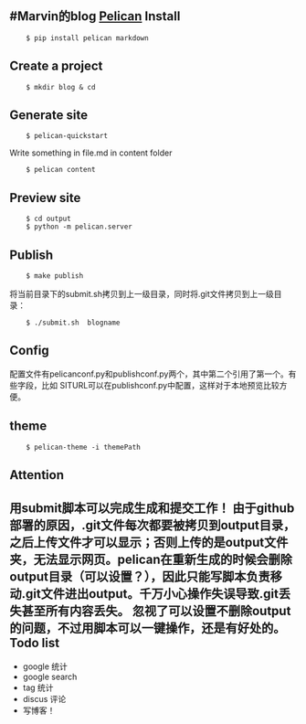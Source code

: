 #Marvin的blog
[Pelican](http://docs.getpelican.com/en/3.6.0/quickstart.html)
Install
---

        $ pip install pelican markdown


Create a project
---

        $ mkdir blog & cd


Generate site
---

        $ pelican-quickstart
Write something in file.md in content folder

        $ pelican content
Preview site
---
        
        $ cd output
        $ python -m pelican.server
Publish        
---

        $ make publish
将当前目录下的submit.sh拷贝到上一级目录，同时将.git文件拷贝到上一级目录：

        $ ./submit.sh  blogname


Config
---
配置文件有pelicanconf.py和publishconf.py两个，其中第二个引用了第一个。有些字段，比如
SITURL可以在publishconf.py中配置，这样对于本地预览比较方便。

theme
---

        $ pelican-theme -i themePath 
Attention
---
用submit脚本可以完成生成和提交工作！
由于github部署的原因，.git文件每次都要被拷贝到output目录，之后上传文件才可以显示；否则上传的是output文件夹，无法显示网页。pelican在重新生成的时候会删除output目录（可以设置？），因此只能写脚本负责移动.git文件进出output。千万小心操作失误导致.git丢失甚至所有内容丢失。
忽视了可以设置不删除output的问题，不过用脚本可以一键操作，还是有好处的。
Todo list
---
+ google 统计
+ google search
+ tag 统计
+ discus 评论
+ 写博客！

